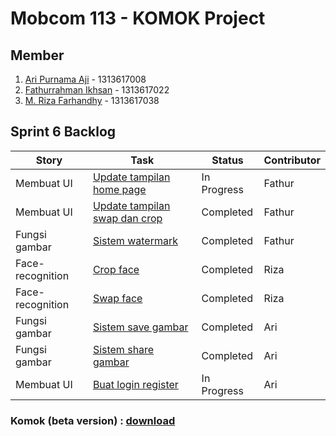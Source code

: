 # Mobcom 113 - KOMOK Project

## Member
1. [Ari Purnama Aji](https://github.com/AriPurnamaAji) - 1313617008
2. [Fathurrahman Ikhsan](https://github.com/rubischoco) - 1313617022
3. [M. Riza Farhandhy](https://github.com/MRizaF) - 1313617038

## Sprint 6 Backlog

| Story | Task | Status | Contributor |
|-------|------|--------|-------------|
| Membuat UI | [Update tampilan home page](https://github.com/rubischoco/KOMOKProject/issues/7) | In Progress | Fathur |
| Membuat UI | [Update tampilan swap dan crop](https://github.com/rubischoco/KOMOKProject/issues/14) | Completed | Fathur |
| Fungsi gambar | [Sistem watermark](https://github.com/rubischoco/KOMOKProject/issues/15) | Completed | Fathur |
| Face-recognition | [Crop face](https://github.com/rubischoco/KOMOKProject/issues/12) | Completed | Riza |
| Face-recognition | [Swap face](https://github.com/rubischoco/KOMOKProject/issues/13) | Completed | Riza |
| Fungsi gambar | [Sistem save gambar](https://github.com/rubischoco/KOMOKProject/issues/16) | Completed | Ari |
| Fungsi gambar | [Sistem share gambar](https://github.com/rubischoco/KOMOKProject/issues/17) | Completed | Ari |
| Membuat UI | [Buat login register](https://github.com/rubischoco/KOMOKProject/issues/10) | In Progress | Ari |

### Komok (beta version) : [download](https://github.com/rubischoco/KOMOKProject/raw/sprint6/Komok-beta.apk)
